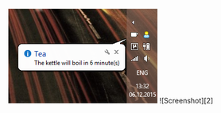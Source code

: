 ![Screenshot][1]
![Screenshot][2]

[1]: https://raw.githubusercontent.com/alexesprit/Tea/master/Screenshots/Screenshot1.png
[1]: https://raw.githubusercontent.com/alexesprit/Tea/master/Screenshots/Screenshot2.png
